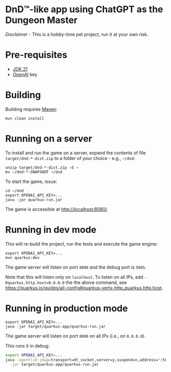 DnD™-like app using ChatGPT as the Dungeon Master
===

*Disclaimer* - This is a hobby-time pet project, run it at your own risk.

# Pre-requisites

* [JDK 21](https://www.oracle.com/java/technologies/downloads/)
* [OpenAI](http://openai.com) key

# Building

Building requires [Maven](https://maven.apache.org):

```shell
mvn clean install
```

# Running on a server

To install and run the game on a server, expand the contents of file
`target/dnd-*-dist.zip` to a folder of your choice - e.g., `~/dnd`:

```shell
unzip target/dnd-*-dist.zip -d ~
mv ~/dnd-*-SNAPSHOT ~/dnd
```

To start the game, issue:

```shell
cd ~/dnd
export OPENAI_API_KEY=...
java -jar quarkus-run.jar 
```

The game is accessible at <http://localhost:8080/>.

# Running in dev mode

This will re-build the project, run the tests and execute the game engine:

```shell
export OPENAI_API_KEY=...
mvn quarkus:dev
```

The game server will listen on port `8080` and the debug port is `5005`.

Note that this will listen only on `localhost`. To listen on all IPs, add
`-Dquarkus.http.host=0.0.0.0` the the above command, see
<https://quarkus.io/guides/all-config#quarkus-vertx-http_quarkus.http.host>.

# Running in production mode

```shell
export OPENAI_API_KEY=...
java -jar target/quarkus-app/quarkus-run.jar
```

The game server will listen on port `8080` on all IPs (i.e., on `0.0.0.0`).

This runs it in debug:

```bash
export OPENAI_API_KEY=...
java -agentlib:jdwp=transport=dt_socket,server=y,suspend=n,address=*:5005 \
  -jar target/quarkus-app/quarkus-run.jar
```